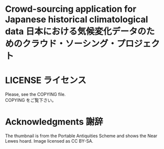 Crowd-sourcing application for Japanese historical climatological data  日本における気候変化データのためのクラウド・ソーシング・プロジェクト
================================



LICENSE  ライセンス
=======

Please, see the COPYING file.  
COPYING をご覧下さい。

Acknowledgments  謝辞
===============
The thumbnail is from the Portable Antiquities Scheme and shows the Near Lewes hoard.  Image licensed as CC BY-SA. 

